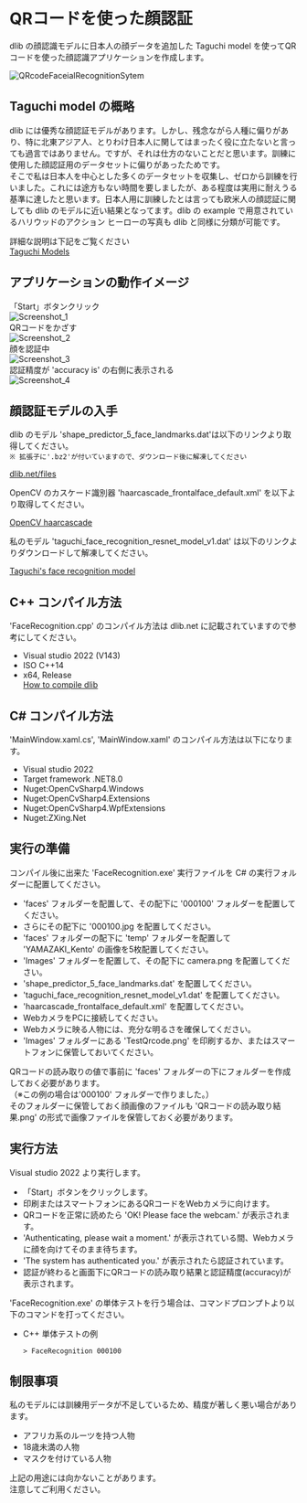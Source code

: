# QRコードを使った顔認証  
dlib の顔認識モデルに日本人の顔データを追加した Taguchi model を使ってQRコードを使った顔認識アプリケーションを作成します。  

![QRcodeFaceialRecognitionSytem](https://github.com/TaguchiModels/Face-recognition-using-QR-code/assets/167880914/341ef4ad-91ae-4f8f-a571-f04f01e535b5)

## Taguchi model の概略  
dlib には優秀な顔認証モデルがあります。しかし、残念ながら人種に偏りがあり、特に北東アジア人、とりわけ日本人に関してはまったく役に立たないと言っても過言ではありません。ですが、それは仕方のないことだと思います。訓練に使用した顔認証用のデータセットに偏りがあったためです。  
そこで私は日本人を中心とした多くのデータセットを収集し、ゼロから訓練を行いました。これには途方もない時間を要しましたが、ある程度は実用に耐えうる基準に達したと思います。日本人用に訓練したとは言っても欧米人の顔認証に関しても dlib のモデルに近い結果となってます。dlib の example で用意されているハリウッドのアクション ヒーローの写真も dlib と同様に分類が可能です。  

詳細な説明は下記をご覧ください  
[Taguchi Models](https://github.com/TaguchiModels/dlibModels)

## アプリケーションの動作イメージ  
「Start」ボタンクリック  
![Screenshot_1](https://github.com/TaguchiModels/Face-recognition-using-QR-code/assets/167880914/590724a4-f0f4-4817-bed9-9d8599f97bdf)  
QRコードをかざす  
![Screenshot_2](https://github.com/TaguchiModels/Face-recognition-using-QR-code/assets/167880914/3d715982-4dbd-43f9-af6d-64159bdcd753)  
顔を認証中  
![Screenshot_3](https://github.com/TaguchiModels/Face-recognition-using-QR-code/assets/167880914/b9d0f725-7a4a-47c3-b5a0-26ad80c4fa67)  
認証精度が 'accuracy is' の右側に表示される  
![Screenshot_4](https://github.com/TaguchiModels/Face-recognition-using-QR-code/assets/167880914/93a3ae0f-2940-43c5-80ed-382f4e7e17a5)  


## 顔認証モデルの入手
dlib のモデル 'shape_predictor_5_face_landmarks.dat'は以下のリンクより取得してください。  
 `※ 拡張子に'.bz2'が付いていますので、ダウンロード後に解凍してください`  

[dlib.net/files](http://dlib.net/files/)

OpenCV のカスケード識別器 'haarcascade_frontalface_default.xml' を以下より取得してください。  

[OpenCV haarcascade](https://github.com/kipr/opencv/blob/master/data/haarcascades/haarcascade_frontalface_default.xml)

私のモデル 'taguchi_face_recognition_resnet_model_v1.dat' は以下のリンクよりダウンロードして解凍してください。  

[Taguchi's face recognition model](https://drive.google.com/file/d/1uMAZbPHiKOl6sjDgAoORn8g5U4wHQisW/view?usp=sharing)

## C++ コンパイル方法  
'FaceRecognition.cpp' のコンパイル方法は dlib.net に記載されていますので参考にしてください。  
* Visual studio 2022  (V143)  
* ISO C++14  
* x64, Release  
[How to compile dlib](http://dlib.net/compile.html)

## C# コンパイル方法  
'MainWindow.xaml.cs', 'MainWindow.xaml' のコンパイル方法は以下になります。  
* Visual studio 2022  
* Target framework .NET8.0  
* Nuget:OpenCvSharp4.Windows  
* Nuget:OpenCvSharp4.Extensions  
* Nuget:OpenCvSharp4.WpfExtensions  
* Nuget:ZXing.Net  

## 実行の準備  
コンパイル後に出来た 'FaceRecognition.exe' 実行ファイルを C# の実行フォルダーに配置してください。  
 * 'faces' フォルダーを配置して、その配下に '000100' フォルダーを配置してください。
 *  さらにその配下に '000100.jpg を配置してください。
 * 'faces' フォルダーの配下に 'temp' フォルダーを配置して 'YAMAZAKI_Kento' の画像を5枚配置してください。
 * 'Images' フォルダーを配置して、その配下に camera.png を配置してください。
 * 'shape_predictor_5_face_landmarks.dat' を配置してください。  
 * 'taguchi_face_recognition_resnet_model_v1.dat' を配置してください。
 * 'haarcascade_frontalface_default.xml' を配置してください。
 * WebカメラをPCに接続してください。  
 * Webカメラに映る人物には、充分な明るさを確保してください。
 * 'Images' フォルダーにある 'TestQrcode.png' を印刷するか、またはスマートフォンに保管しておいてください。

QRコードの読み取りの値で事前に 'faces' フォルダーの下にフォルダーを作成しておく必要があります。  
（※この例の場合は'000100' フォルダーで作りました。）  
そのフォルダーに保管しておく顔画像のファイルも 'QRコードの読み取り結果.png' の形式で画像ファイルを保管しておく必要があります。  

## 実行方法  
Visual studio 2022 より実行します。  
 * 「Start」ボタンをクリックします。  
 * 印刷またはスマートフォンにあるQRコードをWebカメラに向けます。
 * QRコードを正常に読めたら 'OK! Please face the webcam.' が表示されます。
 * 'Authenticating, please wait a moment.' が表示されている間、Webカメラに顔を向けてそのまま待ちます。
 * 'The system has authenticated you.' が表示されたら認証されています。
 * 認証が終わると画面下にQRコードの読み取り結果と認証精度(accuracy)が表示されます。

'FaceRecognition.exe' の単体テストを行う場合は、コマンドプロンプトより以下のコマンドを打ってください。  
 * C++ 単体テストの例  
    ```
    > FaceRecognition 000100
    ```  
    
## 制限事項
私のモデルには訓練用データが不足しているため、精度が著しく悪い場合があります。  
 * アフリカ系のルーツを持つ人物  
 * 18歳未満の人物  
 * マスクを付けている人物  

上記の用途には向かないことがあります。  
注意してご利用ください。  


